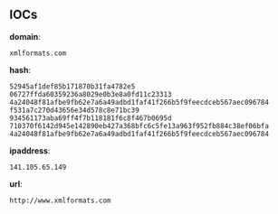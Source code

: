 
## IOCs

__domain__:

```text
xmlformats.com
```
__hash__:

```text
52945af1def85b171870b31fa4782e5
06727ffda60359236a8029e0b3e8a0fd11c23313
4a24048f81afbe9fb62e7a6a49adbd1faf41f266b5f9feecdceb567aec096784
f531a7c270d43656e34d578c8e71bc39
934561173aba69ff4f7b118181f6c8f467b0695d
710370f6142d945e142890eb427a368bfc6c5fe13a963f952fb884c38ef06bfa
4a24048f81afbe9fb62e7a6a49adbd1faf41f266b5f9feecdceb567aec096784
```
__ipaddress__:

```text
141.105.65.149
```
__url__:

```text
http://www.xmlformats.com
```